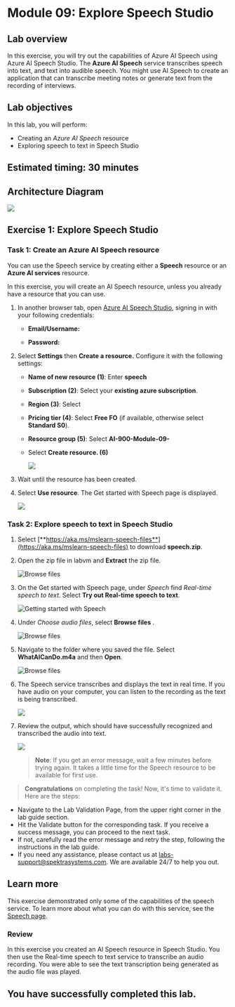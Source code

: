 # Module 09: Explore Speech Studio

## Lab overview

In this exercise, you will try out the capabilities of Azure AI Speech using Azure AI Speech Studio. The **Azure AI Speech** service transcribes speech into text, and text into audible speech. You might use AI Speech to create an application that can transcribe meeting notes or generate text from the recording of interviews. 
 
## Lab objectives

In this lab, you will perform:

- Creating an *Azure AI Speech* resource
- Exploring speech to text in Speech Studio

## Estimated timing: 30 minutes

## Architecture Diagram

  ![](media/module09.png)


## Exercise 1: Explore Speech Studio

### Task 1: Create an **Azure AI Speech** resource

You can use the Speech service by creating either a **Speech** resource or an **Azure AI services** resource.

In this exercise, you will create an AI Speech resource, unless you already have a resource that you can use.

1. In another browser tab, open [Azure AI Speech Studio](https://speech.microsoft.com/), signing in with your following credentials:

   - **Email/Username:** <inject key="AzureAdUserEmail"></inject>
 
   - **Password:** <inject key="AzureAdUserPassword"></inject>

 1. Select **Settings** then **Create a resource.** Configure it with the following settings:
    - **Name of new resource (1)**: Enter **speech<inject key="DeploymentID" enableCopy="false" />**
    - **Subscription (2)**: Select your **existing azure subscription**.
    - **Region (3)**:  Select **<inject key="location" enableCopy="false"/>**
    - **Pricing tier (4)**: Select **Free FO** (if available, otherwise select **Standard S0**).
    - **Resource group (5)**: Select **AI-900-Module-09-<inject key="DeploymentID" enableCopy="false" />**
    - Select **Create resource. (6)**

      ![](media/07.png)

1. Wait until the resource has been created.

1. Select **Use resource**. The Get started with Speech page is displayed.

    ![](media/06.png)


### Task 2: Explore speech to text in Speech Studio

1. Select [**https://aka.ms/mslearn-speech-files**](https://aka.ms/mslearn-speech-files) to download **speech.zip**. 

1. Open the zip file in labvm and **Extract** the zip file.

   ![Browse files](media/03.png)

1. On the Get started with Speech page, under *Speech* find *Real-time speech to text*. Select **Try out Real-time speech to text**.

    ![Getting started with Speech](media/02.png)

1. Under *Choose audio files*, select **Browse files** .

    ![Browse files](media/05.png)

1. Navigate to the folder where you saved the file. Select **WhatAICanDo.m4a** and then **Open**.

    ![Browse files](media/01.png)

1. The Speech service transcribes and displays the text in real time. If you have audio on your computer, you can listen to the recording as the text is being transcribed.

     ![](media/09.png)

1. Review the output, which should have successfully recognized and transcribed the audio into text.

    ![](media/08.png)

    > **Note**: If you get an error message, wait a few minutes before trying again. It takes a little time for the Speech resource to be available for first use.

> **Congratulations** on completing the task! Now, it's time to validate it. Here are the steps:
 
- Navigate to the Lab Validation Page, from the upper right corner in the lab guide section.
- Hit the Validate button for the corresponding task. If you receive a success message, you can proceed to the next task. 
- If not, carefully read the error message and retry the step, following the instructions in the lab guide.
- If you need any assistance, please contact us at labs-support@spektrasystems.com. We are available 24/7 to help you out.
  
## Learn more

This exercise demonstrated only some of the capabilities of the speech service. To learn more about what you can do with this service, see the [Speech page](https://azure.microsoft.com/services/cognitive-services/speech-services).

### Review
In this exercise you created an AI Speech resource in Speech Studio. You then use the Real-time speech to text service to transcribe an audio recording. You were able to see the text transcription being generated as the audio file was played.
  
## You have successfully completed this lab.
